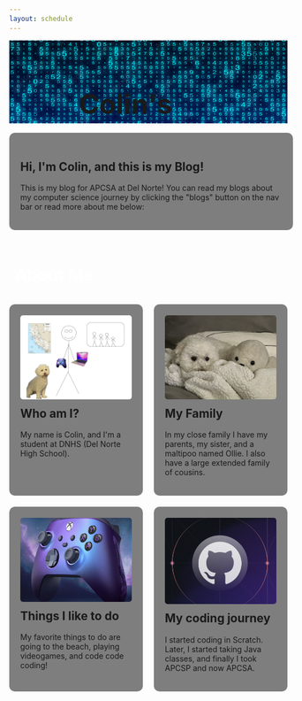 ```yaml
---
layout: schedule
---
```

<div class="banner">
  <img src="images/bluebinary.jpeg" alt="Banner">
  <h1>Colin's Blog!</h1>
</div>

<br>

<div class="desc-box">
  <h2>Hi, I'm Colin, and this is my Blog!</h2>
  <p>This is my blog for APCSA at Del Norte! You can read my blogs about my computer science journey by clicking the "blogs" button on the nav bar or read more about me below:</p>
</div>

<br>

<h3>About Me</h3>


<div class="grid">
  <div class="box">
    <img src="images/drawing.jpg" alt="Image">
    <h2>Who am I?</h2>
    <p>My name is Colin, and I'm a student at DNHS (Del Norte High School).</p>
  </div>
  <div class="box">
    <img src="images/dog.png" alt="Image">
    <h2>My Family</h2>
    <p>In my close family I have my parents, my sister, and a maltipoo named Ollie. I also have a large extended family of cousins.</p>
  </div>
  <div class="box">
    <img src="images/controller.png" alt="Image">
    <h2>Things I like to do</h2>
    <p>My favorite things to do are going to the beach, playing videogames, and code code coding!</p>
  </div>
  <div class="box">
    <img src="images/github.png" alt="Image">
    <h2>My coding journey</h2>
    <p>I started coding in Scratch. Later, I started taking Java classes, and finally I took APCSP and now APCSA.</p>
  </div>
</div>

<style>
    .banner {
        position: relative;
        width: 100%;
        height: 150px;
        overflow: hidden;
    }
    .banner img {
        width: 100%;
    }
    .banner h1 {
        position: absolute;
        top: 50%;
        left: 50%;
        transform: translate(-50%, -50%);
    }
    h1 {
        font-size: 50px;
    }

    .desc-box {
        background-color: rgba(0, 0, 0, 0.5);
        border-radius: 10px;
        width: 94%;
        padding: 20px;
    }

    .grid {
        display: grid;
        grid-template-columns: repeat(2, 1fr);
        grid-gap: 20px;
    }
    .box {
        background-color: rgba(0, 0, 0, 0.5);
        border-radius: 10px;
        padding: 20px;
    }
    .box img {
        width: 100%;
        border-radius: 5px;
    }
    .box h2 {
        margin-top: 10px;
    }
    .box p {
        margin-top: 10px;
    }
    
    h3 {
        margin-left: 10px;
        font-size: 30px;
        color: white;
        line-height: 1.5;
    }
</style>